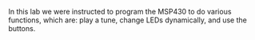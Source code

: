 In this lab we were instructed to program the MSP430 to do various functions, which are: play a tune, change LEDs dynamically, and use the buttons.
